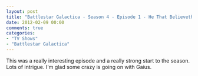 ```yaml
---
layout: post
title: "Battlestar Galactica - Season 4 - Episode 1 - He That Believeth In Me"
date: 2012-02-09 00:00
comments: true
categories:
- "TV Shows"
- "Battlestar Galactica"
---
```


This was a really interesting episode and a really strong start
to the season. Lots of intrigue. I'm glad some crazy is going on
with Gaius.
